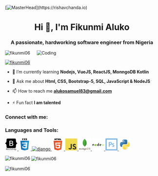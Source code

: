 [![MasterHead](https://1.bp.blogspot.com/-7A4WynwLsM...)](https://rishavchanda.io)
<h1 align="center">Hi 👋, I'm Fikunmi Aluko</h1>
<h3 align="center">A passionate, hardworking software engineer from Nigeria</h3>
<img align="right" alt="Coding" width="400" src="https://www.google.com/imgres?imgurl=https%3A%2F%2Fcdn.myportfolio.com%2F2fcfcb103788251450a8304378dffded%2Fa62c047f-8369-493c-ab14-71ef51bebc55_rw_1200.gif%3Fh%3De8c7ce55b326319eaca316cc1e74518f&tbnid=fxK5tONPokeGrM&vet=12ahUKEwi5nvPZ_e3-AhUisUwKHduLDMkQMygVegUIARC6Ag..i&imgrefurl=https%3A%2F%2Fcarlyberry.me%2Fportrait-animated-gif&docid=Frj2byXTE_rX_M&w=1000&h=756&q=animated%20gif%20coding&ved=2ahUKEwi5nvPZ_e3-AhUisUwKHduLDMkQMygVegUIARC6Ag")>


<p align="left"> <img src="https://komarev.com/ghpvc/?username=fikunmi06&label=Profile%20views&color=0e75b6&style=flat" alt="fikunmi06" /> </p>

<p align="left"> <a href="https://github.com/ryo-ma/github-profile-trophy"><img src="https://github-profile-trophy.vercel.app/?username=fikunmi06" alt="fikunmi06" /></a> </p>

- 🌱 I’m currently learning **Nodejs, VueJS, ReactJS, MonngoDB Kotlin**

- 💬 Ask me about **Html, CSS, Bootstrap-5, SQL, JavaScript & NodeJS**

- 📫 How to reach me **alukosamuel83@gmail.com**

- ⚡ Fun fact **I am talented**

<h3 align="left">Connect with me:</h3>
<p align="left">
</p>

<h3 align="left">Languages and Tools:</h3>
<p align="left"> <a href="https://getbootstrap.com" target="_blank" rel="noreferrer"> <img src="https://raw.githubusercontent.com/devicons/devicon/master/icons/bootstrap/bootstrap-plain-wordmark.svg" alt="bootstrap" width="40" height="40"/> </a> <a href="https://www.w3schools.com/css/" target="_blank" rel="noreferrer"> <img src="https://raw.githubusercontent.com/devicons/devicon/master/icons/css3/css3-original-wordmark.svg" alt="css3" width="40" height="40"/> </a> <a href="https://www.djangoproject.com/" target="_blank" rel="noreferrer"> <img src="https://cdn.worldvectorlogo.com/logos/django.svg" alt="django" width="40" height="40"/> </a> <a href="https://www.w3.org/html/" target="_blank" rel="noreferrer"> <img src="https://raw.githubusercontent.com/devicons/devicon/master/icons/html5/html5-original-wordmark.svg" alt="html5" width="40" height="40"/> </a> <a href="https://developer.mozilla.org/en-US/docs/Web/JavaScript" target="_blank" rel="noreferrer"> <img src="https://raw.githubusercontent.com/devicons/devicon/master/icons/javascript/javascript-original.svg" alt="javascript" width="40" height="40"/> </a> <a href="https://www.mongodb.com/" target="_blank" rel="noreferrer"> <img src="https://raw.githubusercontent.com/devicons/devicon/master/icons/mongodb/mongodb-original-wordmark.svg" alt="mongodb" width="40" height="40"/> </a> <a href="https://nodejs.org" target="_blank" rel="noreferrer"> <img src="https://raw.githubusercontent.com/devicons/devicon/master/icons/nodejs/nodejs-original-wordmark.svg" alt="nodejs" width="40" height="40"/> </a> <a href="https://www.photoshop.com/en" target="_blank" rel="noreferrer"> <img src="https://raw.githubusercontent.com/devicons/devicon/master/icons/photoshop/photoshop-line.svg" alt="photoshop" width="40" height="40"/> </a> <a href="https://www.python.org" target="_blank" rel="noreferrer"> <img src="https://raw.githubusercontent.com/devicons/devicon/master/icons/python/python-original.svg" alt="python" width="40" height="40"/> </a> </p>

<p><img align="left" src="https://github-readme-stats.vercel.app/api/top-langs?username=fikunmi06&show_icons=true&locale=en&layout=compact" alt="fikunmi06" /></p>

<p>&nbsp;<img align="center" src="https://github-readme-stats.vercel.app/api?username=fikunmi06&show_icons=true&locale=en" alt="fikunmi06" /></p>

<p><img align="center" src="https://github-readme-streak-stats.herokuapp.com/?user=fikunmi06&" alt="fikunmi06" /></p>
